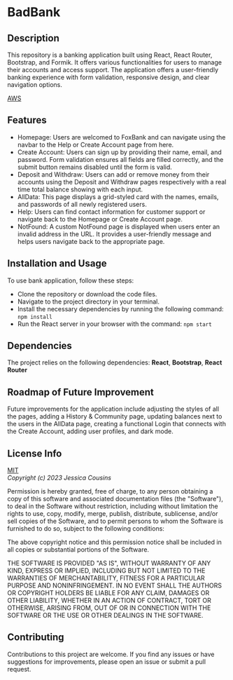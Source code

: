 # BadBank

## Description

This repository is a banking application built using React, React Router, Bootstrap, and Formik. It offers various functionalities for users to manage their accounts and access support. The application offers a user-friendly banking experience with form validation, responsive design, and clear navigation options.

[AWS](https://jessica-cousinsbankingapplication.s3.amazonaws.com/index.html)

## Features

- Homepage: Users are welcomed to FoxBank and can navigate using the navbar to the Help or Create Account page from here.
- Create Account: Users can sign up by providing their name, email, and password. Form validation ensures all fields are filled correctly, and the submit button remains disabled until the form is valid.
- Deposit and Withdraw: Users can add or remove money from their accounts using the Deposit and Withdraw pages respectively with a real time total balance showing with each input.
- AllData: This page displays a grid-styled card with the names, emails, and passwords of all newly registered users.
- Help: Users can find contact information for customer support or navigate back to the Homepage or Create Account page.
- NotFound: A custom NotFound page is displayed when users enter an invalid address in the URL. It provides a user-friendly message and helps users navigate back to the appropriate page.

## Installation and Usage

To use bank application, follow these steps:

- Clone the repository or download the code files.
- Navigate to the project directory in your terminal.
- Install the necessary dependencies by running the following command: `npm install`
- Run the React server in your browser with the command: `npm start`

## Dependencies

The project relies on the following dependencies: **React**, **Bootstrap**, **React Router**

## Roadmap of Future Improvement

Future improvements for the application include adjusting the styles of all the pages, adding a History & Community page, updating balances next to the users in the AllData page, creating a functional Login that connects with the Create Account, adding user profiles, and dark mode.

## License Info

[MIT](https://choosealicense.com/licenses/mit/)  
_Copyright (c) 2023 Jessica Cousins_

Permission is hereby granted, free of charge, to any person obtaining a copy
of this software and associated documentation files (the "Software"), to deal
in the Software without restriction, including without limitation the rights
to use, copy, modify, merge, publish, distribute, sublicense, and/or sell
copies of the Software, and to permit persons to whom the Software is
furnished to do so, subject to the following conditions:

The above copyright notice and this permission notice shall be included in all
copies or substantial portions of the Software.

THE SOFTWARE IS PROVIDED "AS IS", WITHOUT WARRANTY OF ANY KIND, EXPRESS OR
IMPLIED, INCLUDING BUT NOT LIMITED TO THE WARRANTIES OF MERCHANTABILITY,
FITNESS FOR A PARTICULAR PURPOSE AND NONINFRINGEMENT. IN NO EVENT SHALL THE
AUTHORS OR COPYRIGHT HOLDERS BE LIABLE FOR ANY CLAIM, DAMAGES OR OTHER
LIABILITY, WHETHER IN AN ACTION OF CONTRACT, TORT OR OTHERWISE, ARISING FROM,
OUT OF OR IN CONNECTION WITH THE SOFTWARE OR THE USE OR OTHER DEALINGS IN THE
SOFTWARE.

## Contributing

Contributions to this project are welcome. If you find any issues or have suggestions for improvements, please open an issue or submit a pull request.
